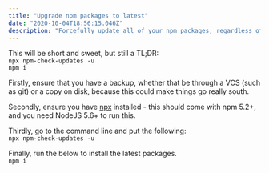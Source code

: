 ```yaml
---
title: "Upgrade npm packages to latest"
date: "2020-10-04T18:56:15.046Z"
description: "Forcefully update all of your npm packages, regardless of semver ranges"
---
```


This will be short and sweet, but still a TL;DR:<br/>
`npx npm-check-updates -u`<br/>
`npm i`

Firstly, ensure that you have a backup, whether that be through a VCS (such as git) or a copy on disk, because this could make things go really south.

Secondly, ensure you have [npx](https://www.npmjs.com/package/npx) installed - this should come with npm 5.2+, and you need NodeJS 5.6+ to run this.

Thirdly, go to the command line and put the following:<br/>
`npx npm-check-updates -u`

Finally, run the below to install the latest packages.<br/>
`npm i`
